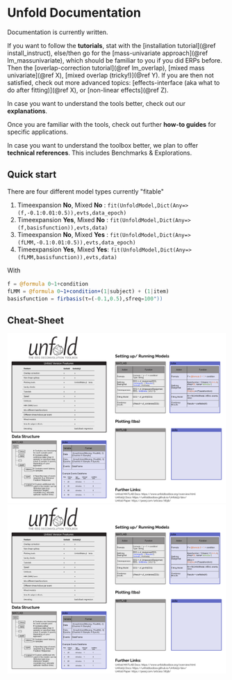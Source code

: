 # Unfold Documentation
Documentation is currently written.

If you want to follow the **tutorials**, stat with the [installation tutorial](@ref install_instruct), else/then go for the [mass-univariate approach](@ref lm_massunivariate), which should be familiar to you if you did ERPs before. Then the [overlap-correction tutorial](@ref lm_overlap), [mixed mass univariate](@ref X), [mixed overlap (tricky!)](@ref Y). If you are then not satisfied, check out more advanced topics: [effects-interface (aka what to do after fitting)](@ref X), or [non-linear effects](@ref Z).

In case you want to understand the tools better, check out our **explanations**.

Once you are familiar with the tools, check out further **how-to guides** for specific applications.

In case you want to understand the toolbox better, we plan to offer **technical references**. This includes Benchmarks & Explorations.


## Quick start
There are four different model types currently "fitable"

1. Timeexpansion **No**, Mixed **No**  : `fit(UnfoldModel,Dict(Any=>(f,-0.1:0.01:0.5)),evts,data_epoch)`
1. Timeexpansion **Yes**, Mixed **No** : `fit(UnfoldModel,Dict(Any=>(f,basisfunction)),evts,data)`
1. Timeexpansion **No**, Mixed **Yes** : `fit(UnfoldModel,Dict(Any=>(fLMM,-0.1:0.01:0.5)),evts,data_epoch)`
1. Timeexpansion **Yes**, Mixed **Yes**: `fit(UnfoldModel,Dict(Any=>(fLMM,basisfunction)),evts,data)`

With
```julia
f = @formula 0~1+condition
fLMM = @formula 0~1+condition+(1|subject) + (1|item)
basisfunction = firbasis(τ=(-0.1,0.5),sfreq=100"))
```

## Cheat-Sheet

![](https://github.com/unfoldtoolbox/Unfold.jl/blob/main/docs/assets/CheatSheetCurrent.png)
![](https://github.com/ReneSkukies/unfold.jl/blob/main/docs/assets/CheatSheetCurrent.png)